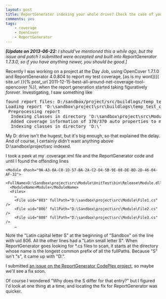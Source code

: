 ```yaml
---
layout: post
title: ReportGenerator indexing your whole drive? Check the case of your fullPaths.
comments: yes
tags: 
    - coverage
    - OpenCover
    - ReportGenerator
---
```


<p><em><strong>[Update on 2013-06-22:</strong> I should've
mentioned this a while ago, but the issue and patch I submitted were
accepted and built into ReportGenerator 1.7.3.0, so if you have
anything newer, you should be good.]</em></p>

Recently I was working on a project at the Day Job, using OpenCover
1.7.1.0 and ReportGenerator 4.0.804 to report my test coverage, [as is
my wont]({{ site.url }}{% post_url 2011-12-15-best-all-around-net-coverage-tool-opencover %}),
when the report generation started taking figuratively
*forever*. <!--more--> Investigating, I saw something like

<pre>
found report files: D:/sandbox/project/src/buildlogs/temp_test_coverage/Project.UnitTest.coverage.xml
Loading report 'D:\sandbox\project\src\buildlogs\temp_test_coverage\Project.UnitTest.coverage.xml'
 Preprocessing report
  Indexing classes in directory 'D:\sandbox\project\src\Module1\SubPath\'
  Added coverage information of 370/370 auto properties to module 'Module1'
  Indexing classes in directory 'D:\'
</pre>

My D: drive isn't the hugest, but it's big enough, so that explained
the delay. And of course, I certainly didn't want anything above
D:\sandbox\project\src indexed.

I took a peek at my .coverage.xml file and the ReportGenerator code and until I found the offending lines

<pre><code class="xml">&lt;Module dhash="9A-A3-0A-C0-1D-57-BA-2A-C2-D4-5B-9E-08-DE-BD-2D-46-04-AF-32"&gt;
  &lt;FullName&gt;D:\Sandbox\project\src\Module\UnitTest\bin\Release\Module.dll&lt;/FullName&gt;
  &lt;ModuleName&gt;Module&lt;/ModuleName&gt;
  &lt;Files&gt;
    …
    &lt;File uid="803" fullPath="D:\sandbox\project\src\Module\File1.cs" /&gt;
    &lt;File uid="806" fullPath="D:\Sandbox\project\src\Module\File2.cs" /&gt;
    &lt;File uid="808" fullPath="D:\sandbox\project\src\Module\File3.cs" /&gt;
    …</code></pre>

Note the "Latin capital letter S" at the beginning of "Sandbox" on
the line with uid 806. All the other lines had a "Latin small letter S".  When
ReportGenerator goes looking for *.cs files to scan, it starts at the
directory whose name is the longest common prefix of all the
fullPaths. Because "S" isn't "s", it came up with "D:\".

I submitted <a
href="http://reportgenerator.codeplex.com/workitem/9773">an issue on
the ReportGenerator CodePlex project</a>, so maybe we'll see a fix
soon.

Of course I wondered "Why does the S differ for that entry?" but I
figured I'd look at one thing at a time, and locating the fix for
ReportGenerator was quicker.
